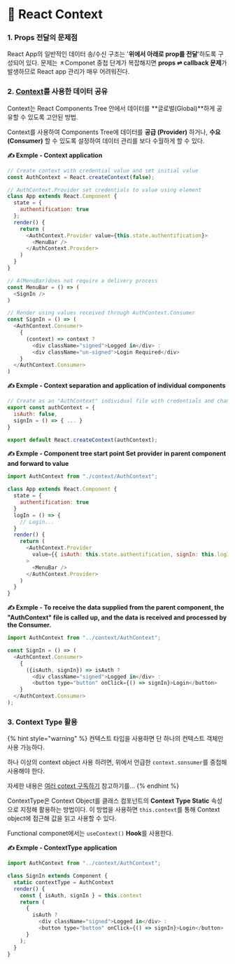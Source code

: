 # 📄 React Context

### 1. Props 전달의 문제점

 React App의 일반적인 데이터 송/수신 구조는 '**위에서 아래로 prop를 전달**'하도록 구성되어 있다. 문제는 ㅊComponet 중첩 단계가 복잡해지면 **props ⇌ callback 문제**가 발생하므로 React app 관리가 매우 어려워진다.

### 2.  [Context](https://ko.reactjs.org/docs/context.html)를 사용한 데이터 공유

  Context는 React Components Tree 안에서 데이터를 **글로벌\(Global\)**하게 공유할 수 있도록 고안된 방법.

Context를 사용하여 Components Tree에 데이터를 **공급 \(Provider\)** 하거나, **수요\(Consumer\)** 할 수 있도록 설정하여 데이터 관리를 보다 수월하게 할 수 있다.

 **✍ Exmple - Context application**

```javascript
// Create context with credential value and set initial value
const AuthContext = React.createContext(false);

// AuthContext.Provider set credentials to value using element
class App extends React.Component {
  state = {
    authentification: true
  };
  render() {
    return (
      <AuthContext.Provider value={this.state.authentification}>
        <MenuBar />
      </AuthContext.Provider>
    )
  }
}

// A(MenuBar)does not require a delivery process
const MenuBar = () => (
  <SignIn />
)

// Render using values received through AuthContext.Consumer
const SignIn = () => (
  <AuthContext.Consumer>
    {
      (context) => context ? 
        <div className="signed">Logged in</div> : 
        <div className="un-signed">Login Required</div>
    }
  </AuthContext.Consumer>
)
```

  
 **✍ Exmple - Context separation and application of individual components**

```javascript
// Create as an "AuthContext" individual file with credentials and change methods
export const authContext = {
  isAuth: false,
  signIn = () => { ... }
}

export default React.createContext(authContext);
```

 **✍ Exmple - Component tree start point Set provider in parent component and forward to value**

```javascript
import AuthContext from "./context/AuthContext";

class App extends React.Component {
  state = {
    authentification: true
  }
  logIn = () => {
    // Login... 
  }
  render() {
    return (
      <AuthContext.Provider 
        value={{ isAuth: this.state.authentification, signIn: this.logIn }}
      >
        <MenuBar />
      </AuthContext.Provider>
    )
  }
}
```

**✍ Exmple - To receive the data supplied from the parent component, the "AuthContext" file is called up, and the data is received and processed by the Consumer.**

```javascript
import AuthContext from "../context/AuthContext";

const SignIn = () => (
  <AuthContext.Consumer>
    {
      ({isAuth, signIn}) => isAuth ? 
        <div className="signed">Logged in</div> : 
        <button type="button" onClick={() => signIn}>Login</button>
    }
  </AuthContext.Consumer>
);
```

### **3. Context Type 활용**

{% hint style="warning" %}
 컨텍스트 타입을 사용하면 단 하나의 컨텍스트 객체만 사용 가능하다. 

하나 이상의 context object 사용 하려면, 위에서 언급한 `context.sonsumer`를 중첩해 사용해야 한다.  

자세한 내용은 [여러 cotext 구독하기](https://ko.reactjs.org/docs/context.html#consuming-multiple-contexts) 참고하기를...
{% endhint %}

 ContextType은 Context Object를 클래스 컴포넌트의 **Context Type Static** 속성으로 지정해 활용하는 방법이다. 이 방법을 사용하면 `this.context`를 통해 Context object에 접근해 값을 읽고 사용할 수 있다.  


Functional componet에서는 `useContext()` **Hook**를 사용한다.

 **✍ Exmple - ContextType  application**

```javascript
import AuthContext from "../context/AuthContext";

class SignIn extends Component {
  static contextType = AuthContext
  render() {
    const { isAuth, signIn } = this.context
    return (
      {
        isAuth ? 
          <div className="signed">Logged in</div> : 
          <button type="button" onClick={() => signIn}>Login</button>
      }
    );
  }
}
```









